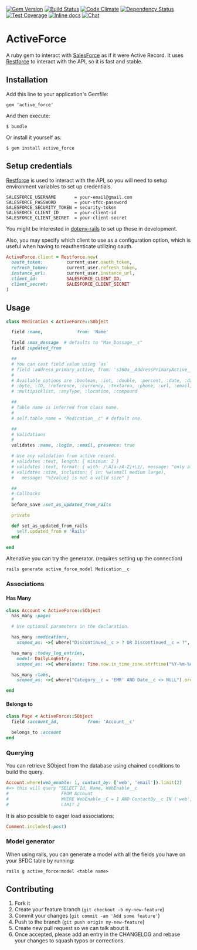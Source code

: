 [![Gem Version](http://img.shields.io/gem/v/active_force.svg)](http://badge.fury.io/rb/active_force)
[![Build Status](http://img.shields.io/travis/ionia-corporation/active_force.svg)](https://travis-ci.org/ionia-corporation/active_force)
[![Code Climate](http://img.shields.io/codeclimate/github/ionia-corporation/active_force.svg)](https://codeclimate.com/github/ionia-corporation/active_force)
[![Dependency Status](http://img.shields.io/gemnasium/ionia-corporation/active_force.svg)](https://gemnasium.com/ionia-corporation/active_force)
[![Test Coverage](https://codeclimate.com/github/ionia-corporation/active_force/badges/coverage.svg)](https://codeclimate.com/github/ionia-corporation/active_force)
[![Inline docs](http://inch-ci.org/github/ionia-corporation/active_force.png?branch=master)](http://inch-ci.org/github/ionia-corporation/active_force)
[![Chat](http://img.shields.io/badge/chat-gitter-brightgreen.svg)](https://gitter.im/ionia-corporation/active_force)

# ActiveForce

A ruby gem to interact with [SalesForce][1] as if it were Active Record. It
uses [Restforce][2] to interact with the API, so it is fast and stable.

## Installation

Add this line to your application's Gemfile:

    gem 'active_force'

And then execute:

    $ bundle

Or install it yourself as:

    $ gem install active_force

## Setup credentials

[Restforce][2] is used to interact with the API, so you will need to setup
environment variables to set up credentials.

    SALESFORCE_USERNAME       = your-email@gmail.com
    SALESFORCE_PASSWORD       = your-sfdc-password
    SALESFORCE_SECURITY_TOKEN = security-token
    SALESFORCE_CLIENT_ID      = your-client-id
    SALESFORCE_CLIENT_SECRET  = your-client-secret

You might be interested in [dotenv-rails][3] to set up those in development.

Also, you may specify which client to use as a configuration option, which is useful
when having to reauthenticate utilizing oauth.

```ruby
ActiveForce.client = Restforce.new(
  oauth_token:         current_user.oauth_token,
  refresh_token:       current_user.refresh_token,
  instance_url:        current_user.instance_url,
  client_id:           SALESFORCE_CLIENT_ID,
  client_secret:       SALESFORCE_CLIENT_SECRET
)
```

## Usage

```ruby
class Medication < ActiveForce::SObject

  field :name,             from: 'Name'

  field :max_dossage  # defaults to "Max_Dossage__c"
  field :updated_from

  ##
  # You can cast field value using `as`
  # field :address_primary_active, from: 's360a__AddressPrimaryActive__c', as: :boolean
  #
  # Available options are :boolean, :int, :double, :percent, :date, :datetime, :string, :base64,
  # :byte, :ID, :reference, :currency, :textarea, :phone, :url, :email, :combobox, :picklist,
  # :multipicklist, :anyType, :location, :compound

  ##
  # Table name is inferred from class name.
  #
  # self.table_name = 'Medication__c' # default one.

  ##
  # Validations
  #
  validates :name, :login, :email, presence: true

  # Use any validation from active record.
  # validates :text, length: { minimum: 2 }
  # validates :text, format: { with: /\A[a-zA-Z]+\z/, message: "only allows letters" }
  # validates :size, inclusion: { in: %w(small medium large),
  #   message: "%{value} is not a valid size" }

  ##
  # Callbacks
  #
  before_save :set_as_updated_from_rails

  private

  def set_as_updated_from_rails
    self.updated_from = 'Rails'
  end

end
```

Altenative you can try the generator. (requires setting up the connection)

    rails generate active_force_model Medication__c

### Associations

#### Has Many

```ruby
class Account < ActiveForce::SObject
  has_many :pages

  # Use optional parameters in the declaration.

  has_many :medications,
    scoped_as: ->{ where("Discontinued__c > ? OR Discontinued__c = ?", Date.today.strftime("%Y-%m-%d"), nil) }

  has_many :today_log_entries,
    model: DailyLogEntry,
    scoped_as: ->{ where(date: Time.now.in_time_zone.strftime("%Y-%m-%d")) }

  has_many :labs,
    scoped_as: ->{ where("Category__c = 'EMR' AND Date__c <> NULL").order('Date__c DESC') }

end
```

#### Belongs to

```ruby
class Page < ActiveForce::SObject
  field :account_id,           from: 'Account__c'

  belongs_to :account
end
```

### Querying

You can retrieve SObject from the database using chained conditions to build
the query.

```ruby
Account.where(web_enable: 1, contact_by: ['web', 'email']).limit(2)
#=> this will query "SELECT Id, Name, WebEnable__c
#                    FROM Account
#                    WHERE WebEnable__C = 1 AND ContactBy__c IN ('web','email')
#                    LIMIT 2
```

It is also possible to eager load associations:

```ruby
Comment.includes(:post)
```

### Model generator

When using rails, you can generate a model with all the fields you have on your SFDC table by running:

    rails g active_force:model <table name>

## Contributing

1. Fork it
2. Create your feature branch (`git checkout -b my-new-feature`)
3. Commit your changes (`git commit -am 'Add some feature'`)
4. Push to the branch (`git push origin my-new-feature`)
5. Create new pull request so we can talk about it.
6. Once accepted, please add an entry in the CHANGELOG and rebase your changes
   to squash typos or corrections.

 [1]: http://www.salesforce.com
 [2]: https://github.com/ejholmes/restforce
 [3]: https://github.com/bkeepers/dotenv

